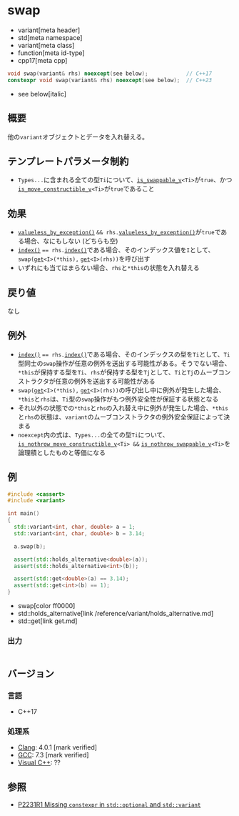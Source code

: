 # swap
* variant[meta header]
* std[meta namespace]
* variant[meta class]
* function[meta id-type]
* cpp17[meta cpp]

```cpp
void swap(variant& rhs) noexcept(see below);            // C++17
constexpr void swap(variant& rhs) noexcept(see below);  // C++23
```
* see below[italic]

## 概要
他の`variant`オブジェクトとデータを入れ替える。


## テンプレートパラメータ制約
- `Types...`に含まれる全ての型`Ti`について、[`is_swappable_v`](/reference/type_traits/is_swappable.md)`<Ti>`が`true`、かつ[`is_move_constructible_v`](/reference/type_traits/is_move_constructible.md)`<Ti>`が`true`であること


## 効果
- [`valueless_by_exception()`](valueless_by_exception.md) `&& rhs.`[`valueless_by_exception()`](valueless_by_exception.md)が`true`である場合、なにもしない (どちらも空)
- [`index()`](index.md) `== rhs.`[`index()`](index.md)である場合、そのインデックス値を`I`として、`swap(`[`get`](get.md)`<I>(*this),` [`get`](get.md)`<I>(rhs))`を呼び出す
- いずれにも当てはまらない場合、`rhs`と`*this`の状態を入れ替える


## 戻り値
なし


## 例外
- [`index()`](index.md) `== rhs.`[`index()`](index.md)である場合、そのインデックスの型を`Ti`として、`Ti`型同士の`swap`操作が任意の例外を送出する可能性がある。そうでない場合、`*this`が保持する型を`Ti`、`rhs`が保持する型を`Tj`として、`Ti`と`Tj`のムーブコンストラクタが任意の例外を送出する可能性がある
- `swap(`[`get`](get.md)`<I>(*this),` [`get`](get.md)`<I>(rhs))`の呼び出し中に例外が発生した場合、`*this`と`rhs`は、`Ti`型の`swap`操作がもつ例外安全性が保証する状態となる
- それ以外の状態での`*this`と`rhs`の入れ替え中に例外が発生した場合、`*this`と`rhs`の状態は、`variant`のムーブコンストラクタの例外安全保証によって決まる
- `noexcept`内の式は、`Types...`の全ての型`Ti`について、[`is_nothrow_move_constructible_v`](/reference/type_traits/is_nothrow_move_constructible.md)`<Ti> &&` [`is_nothrow_swappable_v`](/reference/type_traits/is_nothrow_swappable.md)`<Ti>`を論理積としたものと等価になる


## 例
```cpp example
#include <cassert>
#include <variant>

int main()
{
  std::variant<int, char, double> a = 1;
  std::variant<int, char, double> b = 3.14;

  a.swap(b);

  assert(std::holds_alternative<double>(a));
  assert(std::holds_alternative<int>(b));

  assert(std::get<double>(a) == 3.14);
  assert(std::get<int>(b) == 1);
}
```
* swap[color ff0000]
* std::holds_alternative[link /reference/variant/holds_alternative.md]
* std::get[link get.md]

### 出力
```
```

## バージョン
### 言語
- C++17

### 処理系
- [Clang](/implementation.md#clang): 4.0.1 [mark verified]
- [GCC](/implementation.md#gcc): 7.3 [mark verified]
- [Visual C++](/implementation.md#visual_cpp): ??

## 参照
- [P2231R1 Missing `constexpr` in `std::optional` and `std::variant`](https://www.open-std.org/jtc1/sc22/wg21/docs/papers/2021/p2231r1.html)
